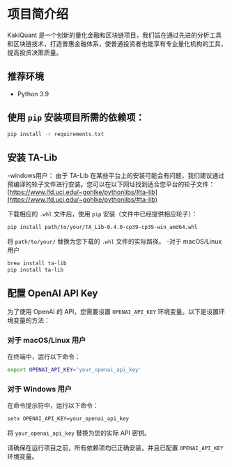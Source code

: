 
# 项目简介绍

KakiQuant 是一个创新的量化金融和区块链项目，我们旨在通过先进的分析工具和区块链技术，打造普惠金融体系，使普通投资者也能享有专业量化机构的工具，提高投资决策质量。

## 推荐环境

- Python 3.9


## 使用 `pip` 安装项目所需的依赖项：

```bash
pip install -r requirements.txt
```

## 安装 TA-Lib

-windows用户：
由于 TA-Lib 在某些平台上的安装可能会有问题，我们建议通过预编译的轮子文件进行安装。您可以在以下网址找到适合您平台的轮子文件：[https://www.lfd.uci.edu/~gohlke/pythonlibs/#ta-lib](https://www.lfd.uci.edu/~gohlke/pythonlibs/#ta-lib)

下载相应的 `.whl` 文件后，使用 `pip` 安装（文件中已经提供相应轮子）：

```bash
pip install path/to/your/TA_Lib‑0.4.0‑cp39‑cp39‑win_amd64.whl
```

将 `path/to/your/` 替换为您下载的 `.whl` 文件的实际路径。
-对于 macOS/Linux 用户

```bash
brew install ta-lib
pip install ta-lib
```

## 配置 OpenAI API Key

为了使用 OpenAI 的 API，您需要设置 `OPENAI_API_KEY` 环境变量。以下是设置环境变量的方法：

### 对于 macOS/Linux 用户

在终端中，运行以下命令：

```bash
export OPENAI_API_KEY='your_openai_api_key'
```

### 对于 Windows 用户

在命令提示符中，运行以下命令：

```bash
setx OPENAI_API_KEY=your_openai_api_key
```

将 `your_openai_api_key` 替换为您的实际 API 密钥。

请确保在运行项目之前，所有依赖项均已正确安装，并且已配置 `OPENAI_API_KEY` 环境变量。



